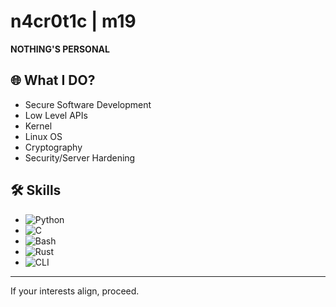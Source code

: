 # n4cr0t1c | m19

**NOTHING'S PERSONAL**

## 🌐 What I DO?
- Secure Software Development
- Low Level APIs
- Kernel
- Linux OS
- Cryptography
- Security/Server Hardening

## 🛠️ Skills

- ![Python](https://img.shields.io/badge/-Python-informational?logo=python&color=3776AB)
- ![C](https://img.shields.io/badge/-C-informational?logo=c&color=A8B9CC)
- ![Bash](https://img.shields.io/badge/-Bash-informational?logo=gnubash&color=4EAA25)
- ![Rust](https://img.shields.io/badge/-Rust-informational?logo=rust&color=000000)
- ![CLI](https://img.shields.io/badge/-CLI-informational?logo=gnu-bash&color=333333)


---

If your interests align, proceed.

